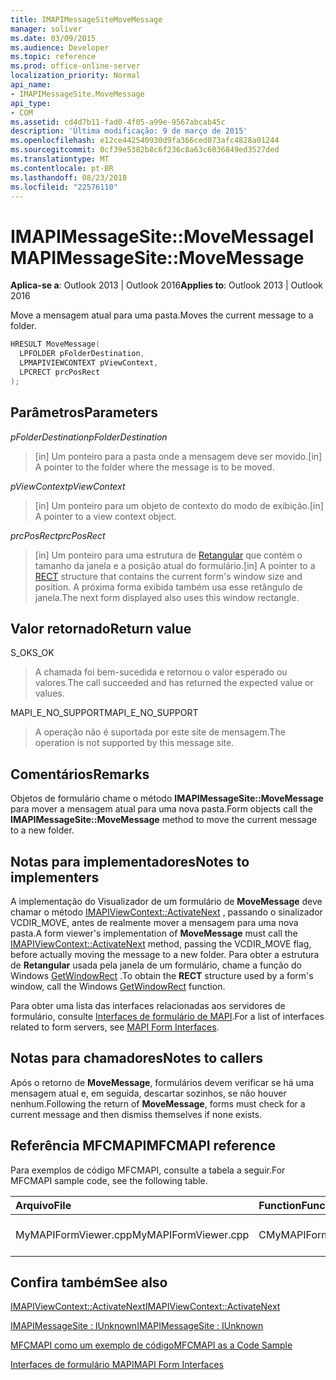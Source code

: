 ```yaml
---
title: IMAPIMessageSiteMoveMessage
manager: soliver
ms.date: 03/09/2015
ms.audience: Developer
ms.topic: reference
ms.prod: office-online-server
localization_priority: Normal
api_name:
- IMAPIMessageSite.MoveMessage
api_type:
- COM
ms.assetid: cd4d7b11-fad0-4f05-a99e-9567abcab45c
description: 'Última modificação: 9 de março de 2015'
ms.openlocfilehash: e12ce442540930d9fa366ced073afc4828a01244
ms.sourcegitcommit: 0cf39e5382b8c6f236c8a63c6036849ed3527ded
ms.translationtype: MT
ms.contentlocale: pt-BR
ms.lasthandoff: 08/23/2018
ms.locfileid: "22576110"
---
```

# <a name="imapimessagesitemovemessage"></a><span data-ttu-id="0d8ee-103">IMAPIMessageSite::MoveMessage</span><span class="sxs-lookup"><span data-stu-id="0d8ee-103">IMAPIMessageSite::MoveMessage</span></span>

  
  
<span data-ttu-id="0d8ee-104">**Aplica-se a**: Outlook 2013 | Outlook 2016</span><span class="sxs-lookup"><span data-stu-id="0d8ee-104">**Applies to**: Outlook 2013 | Outlook 2016</span></span> 
  
<span data-ttu-id="0d8ee-105">Move a mensagem atual para uma pasta.</span><span class="sxs-lookup"><span data-stu-id="0d8ee-105">Moves the current message to a folder.</span></span>
  
```cpp
HRESULT MoveMessage(
  LPFOLDER pFolderDestination,
  LPMAPIVIEWCONTEXT pViewContext,
  LPCRECT prcPosRect
);
```

## <a name="parameters"></a><span data-ttu-id="0d8ee-106">Parâmetros</span><span class="sxs-lookup"><span data-stu-id="0d8ee-106">Parameters</span></span>

 <span data-ttu-id="0d8ee-107">_pFolderDestination_</span><span class="sxs-lookup"><span data-stu-id="0d8ee-107">_pFolderDestination_</span></span>
  
> <span data-ttu-id="0d8ee-108">[in] Um ponteiro para a pasta onde a mensagem deve ser movido.</span><span class="sxs-lookup"><span data-stu-id="0d8ee-108">[in] A pointer to the folder where the message is to be moved.</span></span>
    
 <span data-ttu-id="0d8ee-109">_pViewContext_</span><span class="sxs-lookup"><span data-stu-id="0d8ee-109">_pViewContext_</span></span>
  
> <span data-ttu-id="0d8ee-110">[in] Um ponteiro para um objeto de contexto do modo de exibição.</span><span class="sxs-lookup"><span data-stu-id="0d8ee-110">[in] A pointer to a view context object.</span></span>
    
 <span data-ttu-id="0d8ee-111">_prcPosRect_</span><span class="sxs-lookup"><span data-stu-id="0d8ee-111">_prcPosRect_</span></span>
  
> <span data-ttu-id="0d8ee-112">[in] Um ponteiro para uma estrutura de [Retangular](http://msdn.microsoft.com/en-us/library/dd162897%28VS.85%29.aspx) que contém o tamanho da janela e a posição atual do formulário.</span><span class="sxs-lookup"><span data-stu-id="0d8ee-112">[in] A pointer to a [RECT](http://msdn.microsoft.com/en-us/library/dd162897%28VS.85%29.aspx) structure that contains the current form's window size and position.</span></span> <span data-ttu-id="0d8ee-113">A próxima forma exibida também usa esse retângulo de janela.</span><span class="sxs-lookup"><span data-stu-id="0d8ee-113">The next form displayed also uses this window rectangle.</span></span> 
    
## <a name="return-value"></a><span data-ttu-id="0d8ee-114">Valor retornado</span><span class="sxs-lookup"><span data-stu-id="0d8ee-114">Return value</span></span>

<span data-ttu-id="0d8ee-115">S_OK</span><span class="sxs-lookup"><span data-stu-id="0d8ee-115">S_OK</span></span> 
  
> <span data-ttu-id="0d8ee-116">A chamada foi bem-sucedida e retornou o valor esperado ou valores.</span><span class="sxs-lookup"><span data-stu-id="0d8ee-116">The call succeeded and has returned the expected value or values.</span></span>
    
<span data-ttu-id="0d8ee-117">MAPI_E_NO_SUPPORT</span><span class="sxs-lookup"><span data-stu-id="0d8ee-117">MAPI_E_NO_SUPPORT</span></span> 
  
> <span data-ttu-id="0d8ee-118">A operação não é suportada por este site de mensagem.</span><span class="sxs-lookup"><span data-stu-id="0d8ee-118">The operation is not supported by this message site.</span></span>
    
## <a name="remarks"></a><span data-ttu-id="0d8ee-119">Comentários</span><span class="sxs-lookup"><span data-stu-id="0d8ee-119">Remarks</span></span>

<span data-ttu-id="0d8ee-120">Objetos de formulário chame o método **IMAPIMessageSite::MoveMessage** para mover a mensagem atual para uma nova pasta.</span><span class="sxs-lookup"><span data-stu-id="0d8ee-120">Form objects call the **IMAPIMessageSite::MoveMessage** method to move the current message to a new folder.</span></span> 
  
## <a name="notes-to-implementers"></a><span data-ttu-id="0d8ee-121">Notas para implementadores</span><span class="sxs-lookup"><span data-stu-id="0d8ee-121">Notes to implementers</span></span>

<span data-ttu-id="0d8ee-122">A implementação do Visualizador de um formulário de **MoveMessage** deve chamar o método [IMAPIViewContext::ActivateNext](imapiviewcontext-activatenext.md) , passando o sinalizador VCDIR_MOVE, antes de realmente mover a mensagem para uma nova pasta.</span><span class="sxs-lookup"><span data-stu-id="0d8ee-122">A form viewer's implementation of **MoveMessage** must call the [IMAPIViewContext::ActivateNext](imapiviewcontext-activatenext.md) method, passing the VCDIR_MOVE flag, before actually moving the message to a new folder.</span></span> <span data-ttu-id="0d8ee-123">Para obter a estrutura de **Retangular** usada pela janela de um formulário, chame a função do Windows [GetWindowRect](http://msdn.microsoft.com/en-us/library/ms633519) .</span><span class="sxs-lookup"><span data-stu-id="0d8ee-123">To obtain the **RECT** structure used by a form's window, call the Windows [GetWindowRect](http://msdn.microsoft.com/en-us/library/ms633519) function.</span></span> 
  
<span data-ttu-id="0d8ee-124">Para obter uma lista das interfaces relacionadas aos servidores de formulário, consulte [Interfaces de formulário de MAPI](mapi-form-interfaces.md).</span><span class="sxs-lookup"><span data-stu-id="0d8ee-124">For a list of interfaces related to form servers, see [MAPI Form Interfaces](mapi-form-interfaces.md).</span></span>
  
## <a name="notes-to-callers"></a><span data-ttu-id="0d8ee-125">Notas para chamadores</span><span class="sxs-lookup"><span data-stu-id="0d8ee-125">Notes to callers</span></span>

<span data-ttu-id="0d8ee-126">Após o retorno de **MoveMessage**, formulários devem verificar se há uma mensagem atual e, em seguida, descartar sozinhos, se não houver nenhum.</span><span class="sxs-lookup"><span data-stu-id="0d8ee-126">Following the return of **MoveMessage**, forms must check for a current message and then dismiss themselves if none exists.</span></span> 
  
## <a name="mfcmapi-reference"></a><span data-ttu-id="0d8ee-127">Referência MFCMAPI</span><span class="sxs-lookup"><span data-stu-id="0d8ee-127">MFCMAPI reference</span></span>

<span data-ttu-id="0d8ee-128">Para exemplos de código MFCMAPI, consulte a tabela a seguir.</span><span class="sxs-lookup"><span data-stu-id="0d8ee-128">For MFCMAPI sample code, see the following table.</span></span>
  
|<span data-ttu-id="0d8ee-129">**Arquivo**</span><span class="sxs-lookup"><span data-stu-id="0d8ee-129">**File**</span></span>|<span data-ttu-id="0d8ee-130">**Function**</span><span class="sxs-lookup"><span data-stu-id="0d8ee-130">**Function**</span></span>|<span data-ttu-id="0d8ee-131">**Comment**</span><span class="sxs-lookup"><span data-stu-id="0d8ee-131">**Comment**</span></span>|
|:-----|:-----|:-----|
|<span data-ttu-id="0d8ee-132">MyMAPIFormViewer.cpp</span><span class="sxs-lookup"><span data-stu-id="0d8ee-132">MyMAPIFormViewer.cpp</span></span>  <br/> |<span data-ttu-id="0d8ee-133">CMyMAPIFormViewer::MoveMessage</span><span class="sxs-lookup"><span data-stu-id="0d8ee-133">CMyMAPIFormViewer::MoveMessage</span></span>  <br/> |<span data-ttu-id="0d8ee-134">Não foi implementado.</span><span class="sxs-lookup"><span data-stu-id="0d8ee-134">Not implemented.</span></span>  <br/> |
   
## <a name="see-also"></a><span data-ttu-id="0d8ee-135">Confira também</span><span class="sxs-lookup"><span data-stu-id="0d8ee-135">See also</span></span>



[<span data-ttu-id="0d8ee-136">IMAPIViewContext::ActivateNext</span><span class="sxs-lookup"><span data-stu-id="0d8ee-136">IMAPIViewContext::ActivateNext</span></span>](imapiviewcontext-activatenext.md)
  
[<span data-ttu-id="0d8ee-137">IMAPIMessageSite : IUnknown</span><span class="sxs-lookup"><span data-stu-id="0d8ee-137">IMAPIMessageSite : IUnknown</span></span>](imapimessagesiteiunknown.md)


[<span data-ttu-id="0d8ee-138">MFCMAPI como um exemplo de código</span><span class="sxs-lookup"><span data-stu-id="0d8ee-138">MFCMAPI as a Code Sample</span></span>](mfcmapi-as-a-code-sample.md)
  
[<span data-ttu-id="0d8ee-139">Interfaces de formulário MAPI</span><span class="sxs-lookup"><span data-stu-id="0d8ee-139">MAPI Form Interfaces</span></span>](mapi-form-interfaces.md)

